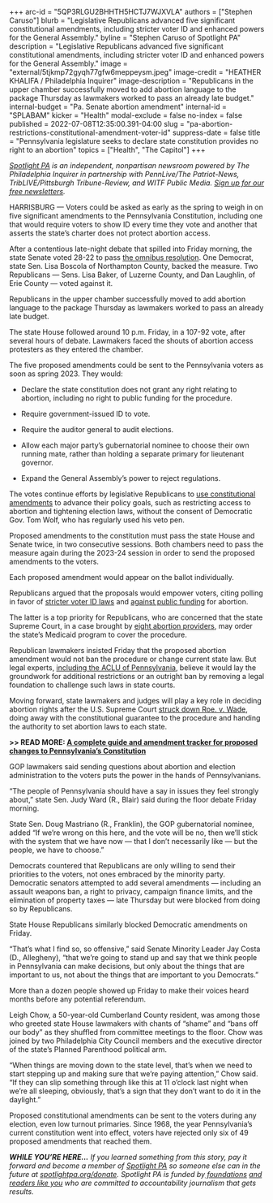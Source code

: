 +++
arc-id = "5QP3RLGU2BHHTH5HCTJ7WJXVLA"
authors = ["Stephen Caruso"]
blurb = "Legislative Republicans advanced five significant constitutional amendments, including stricter voter ID and enhanced powers for the General Assembly."
byline = "Stephen Caruso of Spotlight PA"
description = "Legislative Republicans advanced five significant constitutional amendments, including stricter voter ID and enhanced powers for the General Assembly."
image = "external/5tjkmp72gyqh77gfw6meppeysm.jpeg"
image-credit = "HEATHER KHALIFA / Philadelphia Inquirer"
image-description = "Republicans in the upper chamber successfully moved to add abortion language to the package Thursday as lawmakers worked to pass an already late budget."
internal-budget = "Pa. Senate abortion amendment"
internal-id = "SPLABAM"
kicker = "Health"
modal-exclude = false
no-index = false
published = 2022-07-08T12:35:00.391-04:00
slug = "pa-abortion-restrictions-constitutional-amendment-voter-id"
suppress-date = false
title = "Pennsylvania legislature seeks to declare state constitution provides no right to an abortion"
topics = ["Health", "The Capitol"]
+++

<a href="https://www.spotlightpa.org/"><i>Spotlight PA</i></a><i> is an independent, nonpartisan newsroom powered by The Philadelphia Inquirer in partnership with PennLive/The Patriot-News, TribLIVE/Pittsburgh Tribune-Review, and WITF Public Media. </i><a href="https://www.spotlightpa.org/newsletters"><i>Sign up for our free newsletters</i></a><i>.</i>

HARRISBURG — Voters could be asked as early as the spring to weigh in on five significant amendments to the Pennsylvania Constitution, including one that would require voters to show ID every time they vote and another that asserts the state’s charter does not protect abortion access.

After a contentious late-night debate that spilled into Friday morning, the state Senate voted 28-22 to pass <a href="https://www.legis.state.pa.us/cfdocs/billInfo/billInfo.cfm?sYear=2021&sInd=0&body=S&type=B&bn=0106">the omnibus resolution</a>. One Democrat, state Sen. Lisa Boscola of Northampton County, backed the measure. Two Republicans — Sens. Lisa Baker, of Luzerne County, and Dan Laughlin, of Erie County — voted against it.

Republicans in the upper chamber successfully moved to add abortion language to the package Thursday as lawmakers worked to pass an already late budget.

<script src="https://www.spotlightpa.org/embed.js" async></script><div data-spl-embed-version="1" data-spl-src="https://www.spotlightpa.org/embeds/newsletter/"></div>

The state House followed around 10 p.m. Friday, in a 107-92 vote, after several hours of debate. Lawmakers faced the shouts of abortion access protesters as they entered the chamber.

The five proposed amendments could be sent to the Pennsylvania voters as soon as spring 2023. They would:

- Declare the state constitution does not grant any right relating to abortion, including no right to public funding for the procedure.

- Require government-issued ID to vote.

- Require the auditor general to audit elections.

- Allow each major party’s gubernatorial nominee to choose their own running mate, rather than holding a separate primary for lieutenant governor.

- Expand the General Assembly’s power to reject regulations.

The votes continue efforts by legislative Republicans to <a href="https://www.spotlightpa.org/news/2022/01/pennsylvania-constitution-amendments-tracker-complete-guide/">use constitutional amendments</a> to advance their policy goals, such as restricting access to abortion and tightening election laws, without the consent of Democratic Gov. Tom Wolf, who has regularly used his veto pen.

Proposed amendments to the constitution must pass the state House and Senate twice, in two consecutive sessions. Both chambers need to pass the measure again during the 2023-24 session in order to send the proposed amendments to the voters.

Each proposed amendment would appear on the ballot individually.

Republicans argued that the proposals would empower voters, citing polling in favor of <a href="https://www.penncapital-star.com/civil-rights-social-justice/republicans-say-voter-id-will-increase-voters-trust-in-elections-researchers-say-otherwise/">stricter voter ID laws</a> and <a href="https://www.kff.org/womens-health-policy/poll-finding/kff-health-tracking-poll-views-knowledge-abortion-2022/">against public funding</a> for abortion.

The latter is a top priority for Republicans, who are concerned that the state Supreme Court, in a case brought by <a href="https://whyy.org/articles/providers-to-argue-pa-ban-on-using-medicaid-funds-for-abortions-is-illegal/">eight abortion providers</a>, may order the state’s Medicaid program to cover the procedure.

Republican lawmakers insisted Friday that the proposed abortion amendment would not ban the procedure or change current state law. But legal experts, <a href="https://www.aclupa.org/sites/default/files/field_documents/aclu-pa_opposition_to_sb_956_pn_1286_senate_2022-06-06.pdf">including the ACLU of Pennsylvania</a>, believe it would lay the groundwork for additional restrictions or an outright ban by removing a legal foundation to challenge such laws in state courts.

Moving forward, state lawmakers and judges will play a key role in deciding abortion rights after the U.S. Supreme Court <a href="https://www.spotlightpa.org/news/2022/06/roe-v-wade-supreme-court-overturn-pennsylvania/">struck down Roe. v. Wade</a>, doing away with the constitutional guarantee to the procedure and handing the authority to set abortion laws to each state.

<b>&gt;&gt; READ MORE: </b><a href="https://www.spotlightpa.org/news/2022/01/pennsylvania-constitution-amendments-tracker-complete-guide/"><b>A complete guide and amendment tracker for proposed changes to Pennsylvania’s Constitution</b></a>

GOP lawmakers said sending questions about abortion and election administration to the voters puts the power in the hands of Pennsylvanians.

“The people of Pennsylvania should have a say in issues they feel strongly about,” state Sen. Judy Ward (R., Blair) said during the floor debate Friday morning.

State Sen. Doug Mastriano (R., Franklin), the GOP gubernatorial nominee, added “If we’re wrong on this here, and the vote will be no, then we’ll stick with the system that we have now — that I don’t necessarily like — but the people, we have to choose.”

Democrats countered that Republicans are only willing to send their priorities to the voters, not ones embraced by the minority party. Democratic senators attempted to add several amendments — including an assault weapons ban, a right to privacy, campaign finance limits, and the elimination of property taxes — late Thursday but were blocked from doing so by Republicans.

State House Republicans similarly blocked Democratic amendments on Friday.

“That’s what I find so, so offensive,” said Senate Minority Leader Jay Costa (D., Allegheny), “that we’re going to stand up and say that we think people in Pennsylvania can make decisions, but only about the things that are important to us, not about the things that are important to you Democrats.”

<script src="https://www.spotlightpa.org/embed.js" async></script><div data-spl-embed-version="1" data-spl-src="https://www.spotlightpa.org/embeds/donate/"></div>

More than a dozen people showed up Friday to make their voices heard months before any potential referendum.

Leigh Chow, a 50-year-old Cumberland County resident, was among those who greeted state House lawmakers with chants of “shame” and “bans off our body” as they shuffled from committee meetings to the floor. Chow was joined by two Philadelphia City Council members and the executive director of the state’s Planned Parenthood political arm.

“When things are moving down to the state level, that’s when we need to start stepping up and making sure that we’re paying attention,” Chow said. “If they can slip something through like this at 11 o’clock last night when we’re all sleeping, obviously, that’s a sign that they don’t want to do it in the daylight.”

Proposed constitutional amendments can be sent to the voters during any election, even low turnout primaries. Since 1968, the year Pennsylvania’s current constitution went into effect, voters have rejected only six of 49 proposed amendments that reached them.

<i><b>WHILE YOU’RE HERE...</b></i><i> If you learned something from this story, pay it forward and become a member of </i><a href="https://www.spotlightpa.org/"><i>Spotlight PA</i></a><i> so someone else can in the future at </i><a href="https://www.spotlightpa.org/donate"><i>spotlightpa.org/donate</i></a><i>. Spotlight PA is funded by</i><a href="https://www.spotlightpa.org/support"><i> foundations</i></a><i> </i><a href="https://www.spotlightpa.org/support"><i>and readers like you</i></a><i> who are committed to accountability journalism that gets results.</i>
